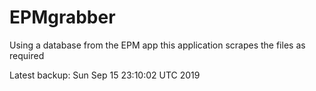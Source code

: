 # EPMgrabber
Using a database from the EPM app this application scrapes the files as required


Latest backup: Sun Sep 15 23:10:02 UTC 2019
